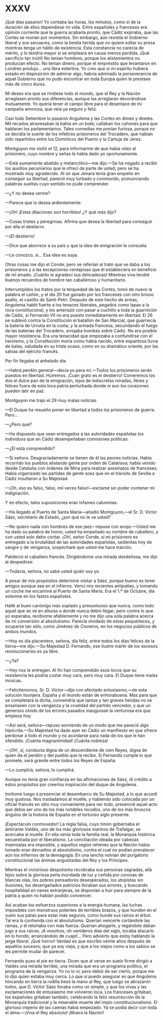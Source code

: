 # XXXV

¡Qué días pasaron! Yo contaba las horas, los minutos, como si de la duración de
ellos dependiese mi vida. Entre españoles y franceses era opinión corriente que
la guerra acabaría pronto, que Cádiz expiraba, que las Cortes se morían por
momentos. Sin embargo, aún resistía el Gobierno liberal y sus secuaces, como la
bestia herida que no quiere soltar su presa mientras tenga un hálito de
existencia. Esta constancia no carecía de mérito, y lo tendría mayor si se
empleara en causa menos perdida. ¡Qué sacrificio tan inútil! No tenían hombres,
porque los alistamientos no producían efecto. No tenían dinero, porque el
empréstito que levantaron en Londres produjo... una libra esterlina. Yo creo
que si mi espíritu hubiera estado en disposición de admirar algo, habría
admirado la perseverancia de aquel Gobierno que no pudo encontrar en toda
Europa quien le prestase más de cinco duros.

Mi deseo era que se rindiese todo el mundo, que el Rey y la Nación arreglasen
pronto sus diferencias, aunque las arreglaran devorándose mutuamente. Yo quería
tener el campo libre para el desenlace de mi campaña amorosa, que veía ya
seguro y feliz.

Casi todo Setiembre lo pasaron Angulema y las Cortes en dimes y diretes. Mil
recados atravesaban la bahía en un bote; callaban los cañones para que hablaran
los parlamentarios. Tales comedias me ponían furiosa, porque no se decidía la
suerte de los infelices prisioneros del Trocadero, que habían sido repartidos
entre los Dominicos del Puerto y la Cartuja de Jerez.

Montguyon me visitó el 12, para informarme de que había visto al prisionero,
cuyo nombre y señas le había dado yo oportunamente.

—Está sumamente abatido y melancólico—me dijo.—Se ha negado a recibir los
auxilios pecuniarios que le ofrecí de parte de usted; pero se ha mostrado muy
agradecido. Al oír que Jenara tenía gran empeño en conseguir su libertad,
pareció muy turbado y conmovido, pronunciando palabras sueltas cuyo sentido no
pude comprender.

—¿Y no desea verme?

—Parece que lo desea ardientemente.

—¡Oh! ¡Estas dilaciones son horribles! ¿Y qué más dijo?

—Cosas tristes y peregrinas. Afirma que desea la libertad para conseguir por
ella el destierro.

—¡El destierro!

—Dice que aborrece a su país y que la idea de emigración le consuela.

—Le conozco, sí... Esa idea es suya.

Otras cosas me dijo el Conde; pero se referían al trato que se daba a los
prisioneros y a las excepciones ventajosas que él estableciera en beneficio de
mi amado. ¡Cuánto le agradecí sus delicadezas! Mientras viva tendré buenos
recuerdos de hombre tan caballeroso y humanitario.

Interrumpidos los tratos por la terquedad de las Cortes, tomó de nuevo la
palabra el cañón, y el día 20 fue ganado por los franceses con otro brioso
asalto, el castillo de Santi-Petri. Después de este hecho de armas, Angulema
habló fuerte a los tenaces liberales, pegados como lapas a la roca
constitucional, y les amenazó con pasar a cuchillo a toda la guarnición de
Cádiz, si Fernando VII no era puesto inmediatamente en libertad. El 26 se
sublevó contra la Constitución el batallón de San Marcial, que guarnecía la
batería de Urrutia en la costa; y la armada francesa, secundando el fuego de
las baterías del Trocadero, arrojaba bombas sobre Cádiz. No era posible mayor
resistencia. Era una tenacidad que empezaba a confundirse con el heroísmo, y la
Constitución moría como había nacido, entre espantosa lluvia de balas, saludada
en su triste ocaso, como en su dramático oriente, por las salvas del ejército
francés.

Por fin llegaba el anhelado día.

—Habrá perdón general—decía yo para mí.—Todos los prisioneros serán puestos
en libertad. Huiremos. ¡Cuán grato es el destierro! Comeremos los dos el dulce
pan de la emigración, lejos de indiscretas miradas, libres y felices fuera de
esta loca patria perturbada donde ni aun los corazones pueden latir en paz.

Montguyon me trajo el 29 muy malas noticias.

—El Duque ha resuelto poner en libertad a todos los prisioneros de guerra.
Pero...

—¿Pero qué?

—Ha dispuesto que sean entregados a las autoridades españolas los individuos
que en Cádiz desempeñaban comisiones políticas.

—¿Él está comprendido?

—Sí señora. Desgraciadamente se tienen de él las peores noticias. Había
recorrido los pueblos alistando gente por orden de Calatrava; había venido
desde Cataluña con órdenes de Mina para realizar asesinatos de franceses. Había
organizado las partidas de gente soez que en el tránsito de Sevilla a Cádiz
insultaron a Su Majestad.

—¡Oh, eso es falso, falso, mil veces falso!—exclamé sin poder contener mi
indignación.

Y en efecto, tales suposiciones eran infames calumnias.

—Ha llegado al Puerto de Santa María—añadió Montguyon,—el Sr. D. Víctor Sáez,
secretario de Estado, ¿por qué no le ve usted?

—No quiero nada con hombres de ese jaez—repuse con enojo.—Usted me ha dado su
palabra de honor, usted ha empeñado su nombre de caballero, y con usted solo
debo contar. ¡Oh!, señor Conde, si mi prisionero es entregado a la brutalidad
de las autoridades españolas, sedientas hoy de sangre y de venganza, sospecharé
que usted me hace traición.

Palideció el caballero francés. Dirigiéndome una mirada desdeñosa, me dijo al
despedirse:

—Todavía, señora, no sabe usted quién soy yo.



A pesar de mis propósitos determiné visitar a Sáez, porque bueno es tener
amigos aunque sea en el infierno. Vencí mis recientes antipatías, y tomando un
coche me encaminé al Puerto de Santa María. Era el 1.º de Octubre, día solemne
en los fastos españoles.

Hallé al buen canónigo más soplado y presuntuoso que nunca, como todo aquel que
se ve en alturas a donde nunca debió llegar; pero contra lo que yo esperaba,
recibiome afablemente y no me dijo una sola palabra acerca de mi conversión al
absolutismo. Parecía olvidado de estas pequeñeces, y ocuparse tan sólo, como
Jiménez de Cisneros, en los negocios públicos de ambos mundos.

—Hoy es día placentero, señora, día feliz, entre todos los días felices de la
tierra—me dijo.—Su Majestad D. Fernando, ese ilustre mártir de los excesos
revolucionarios es ya libre.

—¿Ya?

—Hoy nos le entregan. Al fin han comprendido esos locos que su resistencia les
podría costar muy cara, pero muy cara. El Duque tiene malas moscas.

—Felicitémonos, Sr. D. Víctor—dije con afectado entusiasmo,—de esta solución
lisonjera. España y el mundo están de enhorabuena. Mas para que se completara
la dicha, convendría que tantas y tan graves heridas no se ensañasen con la
venganza y la crueldad del partido vencedor, y que un generoso olvido de los
errores pasados inaugurase la venturosa era que empieza hoy.

—Así será, señora—repuso sonriendo de un modo que me pareció algo
hipócrita.—Su Majestad ha dado ayer en Cádiz un manifiesto en que ofrece
perdonar a todo el mundo y no acordarse para nada de los que le han ofendido.
¡Cuánta magnanimidad! ¡Cuánta nobleza!

—¡Oh!, sí, conducta digna de un descendiente de cien Reyes, digna de quien da
el perdón y del pueblo que la recibe. Si Fernando cumple lo que promete, será
grande entre todos los Reyes de España.

—Lo cumplirá, señora, lo cumplirá.

Aunque no tenía gran confianza en las afirmaciones de Sáez, di crédito a estos
propósitos por creerlos inspiración del duque de Angulema.

Invitome luego a presenciar el desembarco de Su Majestad, a lo que accedí muy
gustosa. Nos trasladamos al muelle, y habiendo sido colocada por un oficial
francés en sitio muy conveniente para ver todo, presencié aquel acto que debía
ser uno de los más notables recodos, uno de los más bruscos ángulos de la
historia de España en el tortuoso siglo presente.

¡Espectáculo conmovedor! La regia falúa, cuyo timón gobernaba el almirante
Valdés, uno de los más gloriosos marinos de Trafalgar, se acercaba al muelle.
En ella venía toda la familia real, la Monarquía histórica secuestrada por el
liberalismo. La conciliación ideada por cabezas insensatas era imposible,
y aquellos regios rehenes que la Nación había tomado eran devueltos al
absolutismo, contra el cual no podían prevalecer aún los infiernos de la
demagogia. En una lancha volvían del purgatorio constitucional las ánimas
angustiadas del Rey y los Príncipes.

Mientras el victorioso despotismo recobraba sus personas sagradas, allá lejos
sobre la gloriosa peña inundada de luz y ceñida por coronas de blancas olas,
los pobres pensadores desesperados, los utopistas sin ilusiones, los
desengañados patricios lloraban sus errores, y buscando hospitalidad en naves
extranjeras, se disponían a huir para siempre de la patria a quien no habían
podido convencer.

Así acaban los esfuerzos superiores a la energía humana, las luchas imposibles
con monstruos potentes de terribles brazos, y que hunden en el suelo sus patas
para estar más seguros, como hunde sus raíces el árbol. Tal era la contienda
con el absolutismo. Querían vencerle cortándole las ramas, y él retoñaba con
más fuerza. Querían ahogarle, y regándole daban jugo a sus raíces. ¡A vosotros,
oh venideros días del siglo, tocaba atacarlo en lo hondo, arrancándolo de
cuajo!... Pero advierto que estoy hablando la jerga liberal. ¡Qué horror!
Verdad es que escribo veinte años después de aquellos sucesos; que ya soy
vieja, y que a los viejos como a los sabios se les permite mudar de parecer.

Fernando puso el pie en tierra. Dicen que al verse en suelo firme dirigió
a Valdés una mirada terrible, una mirada que era un programa político, el
programa de la venganza. Yo no lo vi; pero debió de ser cierto, porque me lo
dijo quien estaba muy cerca. Lo que sí puedo asegurar es que Angulema hincando
en tierra la rodilla besó la mano al Rey, que luego se abrazaron todos, que D.
Víctor Sáez lloraba como un simple, y que los vivas y las exclamaciones de
entusiasmo me volvieron loca. Los franceses gritaban, los españoles gritaban
también, celebrando la feliz resurrección de la Monarquía tradicional y la
miserable muerte del impío constitucionalismo. El glorioso imperio de las
caenas había empezado. Ya se podía decir con toda el alma:—¡Viva el Rey
absoluto! ¡Muera la Nación!
